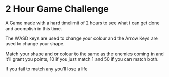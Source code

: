 # 2 Hour Game Challenge
 
A Game made with a hard timelimit of 2 hours to see what i can get done and acomplish in this time.

The WASD keys are used to change your colour and the Arrow Keys are used to change your shape.

Match your shape and or colour to the same as the enemies coming in and it'll grant you points, 10 if you just match 1 and 50 if you can match both.

If you fail to match any you'll lose a life
